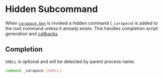 # Hidden Subcommand

When [`carapace.Gen`](https://pkg.go.dev/github.com/rsteube/carapace#Gen) is invoked a hidden command (`_carapace`) is added to the root command unless it already exists. This handles completion script generation and [callbacks](../action/actionCallback.md).


## Completion

`SHELL` is optional and will be detected by parent process name.

```sh
command _carapace [SHELL]
```
